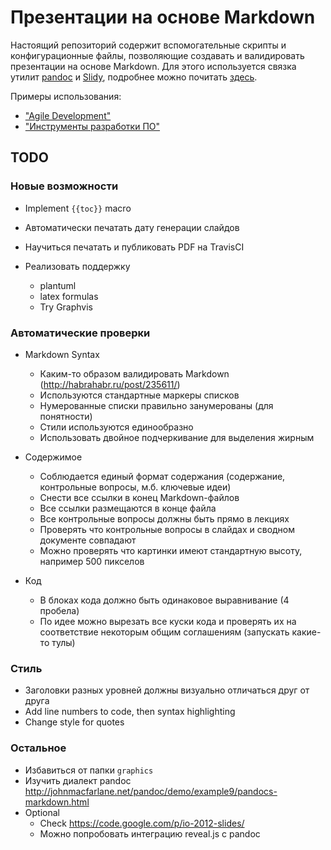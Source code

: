 # Презентации на основе Markdown

Настоящий репозиторий содержит вспомогательные скрипты и конфигурационные файлы,
позволяющие создавать и валидировать презентации на основе Markdown. Для этого
используется связка утилит [pandoc][pandoc] и [Slidy][slidy], подробнее можно
почитать [здесь][pandoc-slides].

Примеры использования:

  - ["Agile Development"][agile]
  - ["Инструменты разработки ПО"][devtools]

## TODO

### Новые возможности

  - Implement `{{toc}}` macro
  - Автоматически печатать дату генерации слайдов

  - Научиться печатать и публиковать PDF на TravisCI
  - Реализовать поддержку
    - plantuml
    - latex formulas
    - Try Graphvis

### Автоматические проверки

  - Markdown Syntax
    - Каким-то образом валидировать Markdown (<http://habrahabr.ru/post/235611/>)
    - Используются стандартные маркеры списков
    - Нумерованные списки правильно занумерованы (для понятности)
    - Стили используются единообразно
    - Использовать двойное подчеркивание для выделения жирным

  - Содержимое
    - Соблюдается единый формат содержания
      (содержание, контрольные вопросы, м.б. ключевые идеи)
    - Снести все ссылки в конец Markdown-файлов
    - Все ссылки размещаются в конце файла
    - Все контрольные вопросы должны быть прямо в лекциях
    - Проверять что контрольные вопросы в слайдах и сводном документе совпадают
    - Можно проверять что картинки имеют стандартную высоту, например 500 пикселов

  - Код
    - В блоках кода должно быть одинаковое выравнивание (4 пробела)
    - По идее можно вырезать все куски кода и проверять их на соответствие
      некоторым общим соглашениям (запускать какие-то тулы)

### Стиль

  - Заголовки разных уровней должны визуально отличаться друг от друга
  - Add line numbers to code, then syntax highlighting
  - Change style for quotes

### Остальное

  - Избавиться от папки `graphics`
  - Изучить диалект pandoc <http://johnmacfarlane.net/pandoc/demo/example9/pandocs-markdown.html>
  - Optional
    - Check <https://code.google.com/p/io-2012-slides/>
    - Можно попробовать интеграцию reveal.js с pandoc

<!-- LINKS -->

[pandoc]:        http://pandoc.org
[slidy]:         http://www.w3.org/Talks/Tools/Slidy2/
[pandoc-slides]: http://pandoc.org/demo/example9/producing-slide-shows-with-pandoc.html
[agile]:         https://github.com/UNN-VMK-Software/agile-course-theory
[devtools]:      https://github.com/UNN-VMK-Software/devtools-course-theory
